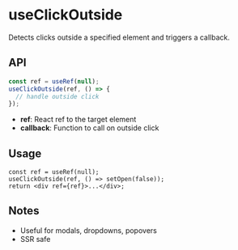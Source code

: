 # useClickOutside

Detects clicks outside a specified element and triggers a callback.

## API
```ts
const ref = useRef(null);
useClickOutside(ref, () => {
  // handle outside click
});
```
- **ref**: React ref to the target element
- **callback**: Function to call on outside click

## Usage
```tsx
const ref = useRef(null);
useClickOutside(ref, () => setOpen(false));
return <div ref={ref}>...</div>;
```

## Notes
- Useful for modals, dropdowns, popovers
- SSR safe
